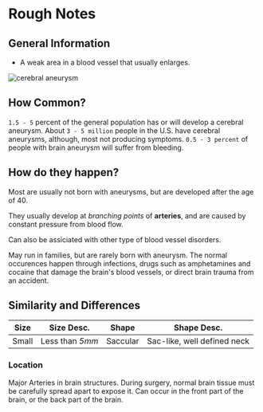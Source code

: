 # Rough Notes

## General Information

- A weak area in a blood vessel that usually enlarges.

![cerebral aneurysm](http://www.strokeassociation.org/idc/groups/stroke-public/@wcm/@hcm/@sta/documents/image/~extract/UCM_449485~1~staticrendition/medium.jpg)

## How Common?

`1.5 - 5` percent of the general population has or will develop a cerebral aneurysm. About `3 - 5 million` people in the U.S. have cerebral aneurysms, although, most not producing symptoms. `0.5 - 3 percent` of people with brain aneurysm will suffer from bleeding.

## How do they happen?

Most are usually not born with aneurysms, but are developed after the age of 40.

They usually develop at *branching points* of **arteries**, and are caused by constant pressure from blood flow.

Can also be assiciated with other type of blood vessel disorders.

May run in families, but are rarely born with aneurysm. The normal occurences happen through infections, drugs such as amphetamines and cocaine that damage the brain's blood vessels, or direct brain trauma from an accident.

## Similarity and Differences

Size | Size Desc. | Shape | Shape Desc.
---- | ---------- | ----- | -----------
Small | Less than *5mm* | Saccular | Sac-like, well defined neck

### Location

Major Arteries in brain structures. During surgery, normal brain tissue must be carefully spread apart to expose it. Can occur in the front part of the brain, or the back part of the brain.
